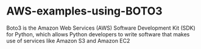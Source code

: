 # AWS-examples-using-BOTO3
Boto3 is the Amazon Web Services (AWS) Software Development Kit (SDK) for Python, which allows Python developers to write software that makes use of services like Amazon S3 and Amazon EC2
